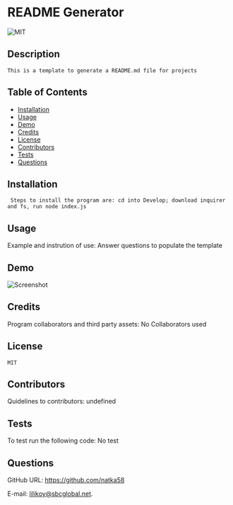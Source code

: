 
  #  README Generator 
  
  
 ![MIT](https://img.shields.io/badge/license-MIT-yellow.svg) 
  
  
  ## Description
    This is a template to generate a README.md file for projects  
    
  ## Table of Contents
  * [Installation](#installation)
  * [Usage](#usage)
  * [Demo](#demo)
  * [Credits](#credits)
  * [License](#license)
  * [Contributors](#contributors)
  * [Tests](#tests)
  * [Questions](#questions)
  
   ## Installation
     Steps to install the program are: cd into Develop; download inquirer and fs, run node index.js
 
   
  ## Usage
  Example and instrution of use: Answer questions to populate the template
  
  ## Demo
  ![Screenshot](sample.gif)

  ## Credits
   Program collaborators and third party assets: No Collaborators used
  
 ## License
    MIT
  
  ## Contributors
   Quidelines to contributors: undefined

  ## Tests
   To test run the following code: No test 
  
    
  ## Questions
  
 GitHub URL: https://github.com/natka58 
  
E-mail: lilikoy@sbcglobal.net.